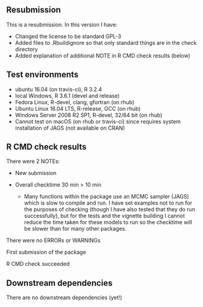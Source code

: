 ## Resubmission
This is a resubmission. In this version I have:

* Changed the license to be standard GPL-3
* Added files to .Rbuildignore so that only standard things are in the check directory
* Added explanation of additional NOTE in R CMD check results (below)


## Test environments

* ubuntu 16.04 (on travis-ci), R 3.2.4
* local Windows, R 3.6.1 (devel and release)
* Fedora Linux, R-devel, clang, gfortran (on rhub)
* Ubuntu Linux 16.04 LTS, R-release, GCC (on rhub)
* Windows Server 2008 R2 SP1, R-devel, 32/64 bit (on rhub)
* Cannot test on macOS (on rhub or travis-ci) since requires system installation of JAGS (not available on CRAN)


## R CMD check results

There were 2 NOTEs:

* New submission

* Overall checktime 30 min > 10 min
  - Many functions within the package use an MCMC sampler (JAGS) which is slow to compile and run. I have set examples not to run for the purposes of checking (though I have also tested that they do run successfully), but for the tests and the vignette building I cannot reduce the time taken for these models to run so the checktime will be slower than for many other packages.


There were no ERRORs or WARNINGs

First submission of the package

R CMD check succeeded


## Downstream dependencies

There are no downstream dependencies (yet!)
